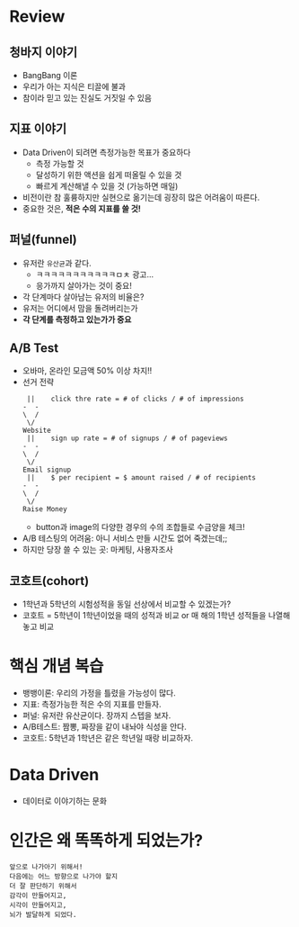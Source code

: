 # Review

## 청바지 이야기
- BangBang 이론
- 우리가 아는 지식은 티끌에 불과
- 참이라 믿고 있는 진실도 거짓일 수 있음

## 지표 이야기
- Data Driven이 되려면 측정가능한 목표가 중요하다
  - 측정 가능할 것
  - 달성하기 위한 액션을 쉽게 떠올릴 수 있을 것
  - 빠르게 계산해낼 수 있을 것 (가능하면 매일)
- 비전이란 참 훌륭하지만 실현으로 옮기는데 굉장히 많은 어려움이 따른다.
- 중요한 것은, **적은 수의 지표를 쓸 것!**

## 퍼널(funnel)
- 유저란 `유산균`과 같다.
  - ㅋㅋㅋㅋㅋㅋㅋㅋㅋㅋㅋㅁㅊ 광고...
  - 응가까지 살아가는 것이 중요!
- 각 단계마다 살아남는 유저의 비율은?
- 유저는 어디에서 맘을 돌려버리는가
- **각 단계를 측정하고 있는가가 중요**

## A/B Test
- 오바마, 온라인 모금액 50% 이상 차지!!
- 선거 전략
   ```
    ||    click thre rate = # of clicks / # of impressions
   -  -
   \  /
    \/
   Website
    ||    sign up rate = # of signups / # of pageviews
   -  -
   \  /
    \/
   Email signup
    ||    $ per recipient = $ amount raised / # of recipients
   -  -
   \  /
    \/
   Raise Money
   ```
  - button과 image의 다양한 경우의 수의 조합들로 수금양을 체크!
- A/B 테스팅의 어려움: 아니 서비스 만들 시간도 없어 죽겠는데;;
- 하지만 당장 쓸 수 있는 곳: 마케팅, 사용자조사

## 코호트(cohort)
- 1학년과 5학년의 시험성적을 동일 선상에서 비교할 수 있겠는가?
- 코호트 = 5학년이 1학년이었을 때의 성적과 비교 or 매 해의 1학년 성적들을 나열해 놓고 비교

# 핵심 개념 복습
- 뱅뱅이론: 우리의 가정을 틀렸을 가능성이 많다.
- 지표: 측정가능한 적은 수의 지표를 만들자.
- 퍼널: 유저란 유산균이다. 장까지 스텝을 보자.
- A/B테스트: 짬뽕, 짜장을 같이 내놔야 식성을 안다.
- 코호트: 5학년과 1학년은 같은 학년일 때랑 비교하자.

# Data Driven
- 데이터로 이야기하는 문화

# 인간은 왜 똑똑하게 되었는가?

```
앞으로 나가아기 위해서! 
다음에는 어느 방향으로 나가야 할지
더 잘 판단하기 위해서
감각이 만들어지고,
시각이 만들어지고,
뇌가 발달하게 되었다.
```

